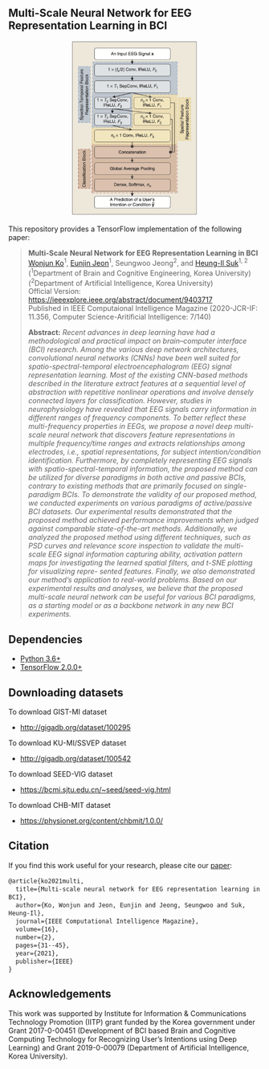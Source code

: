 ## Multi-Scale Neural Network for EEG Representation Learning in BCI
<p align="center"><img width="50%" src="files/msnn.png" /></p>

This repository provides a TensorFlow implementation of the following paper:
> **Multi-Scale Neural Network for EEG Representation Learning in BCI**<br>
> [Wonjun Ko](https://scholar.google.com/citations?user=Fvzg1_sAAAAJ&hl=ko&oi=ao)<sup>1</sup>, [Eunjin Jeon](https://scholar.google.com/citations?user=U_hg5B0AAAAJ&hl=ko)<sup>1</sup>, Seungwoo Jeong<sup>2</sup>, and [Heung-Il Suk](https://scholar.google.co.kr/citations?user=dl_oZLwAAAAJ&hl=ko)<sup>1, 2</sup><br/>
> (<sup>1</sup>Department of Brain and Cognitive Engineering, Korea University) <br/>
> (<sup>2</sup>Department of Artificial Intelligence, Korea University) <br/>
> Official Version: https://ieeexplore.ieee.org/abstract/document/9403717 <br/>
> Published in IEEE Computaional Intelligence Magazine (2020-JCR-IF: 11.356, Computer Science-Aritificial Intelligence: 7/140)
> 
> **Abstract:** *Recent advances in deep learning have had a methodological and practical impact on brain–computer interface (BCI) research. Among the various deep network architectures, convolutional neural networks (CNNs) have been well suited for spatio-spectral-temporal electroencephalogram (EEG) signal representation learning. Most of the existing CNN-based methods described in the literature extract features at a sequential level of abstraction with repetitive nonlinear operations and involve densely connected layers for classification. However, studies in neurophysiology have revealed that EEG signals carry information in different ranges of frequency components. To better reflect these multi-frequency properties in EEGs, we propose a novel deep multi-scale neural network that discovers feature representations in multiple frequency/time ranges and extracts relationships among electrodes, i.e., spatial representations, for subject intention/condition identification. Furthermore, by completely representing EEG signals with spatio-spectral-temporal information, the proposed method can be utilized for diverse paradigms in both active and passive BCIs, contrary to existing methods that are primarily focused on single-paradigm BCIs. To demonstrate the validity of our proposed method, we conducted experiments on various paradigms of active/passive BCI datasets. Our experimental results demonstrated that the proposed method achieved performance improvements when judged against comparable state-of-the-art methods. Additionally, we analyzed the proposed method using different techniques, such as PSD curves and relevance score inspection to validate the multi-scale EEG signal information capturing ability, activation pattern maps for investigating the learned spatial filters, and t-SNE plotting for visualizing repre- sented features. Finally, we also demonstrated our method’s application to real-world problems. Based on our experimental results and analyses, we believe that the proposed multi-scale neural network can be useful for various BCI paradigms, as a starting model or as a backbone network in any new BCI experiments.*

## Dependencies
* [Python 3.6+](https://www.continuum.io/downloads)
* [TensorFlow 2.0.0+](https://www.tensorflow.org/)

## Downloading datasets
To download GIST-MI dataset
* http://gigadb.org/dataset/100295

To download KU-MI/SSVEP dataset
* http://gigadb.org/dataset/100542

To download SEED-VIG dataset
* https://bcmi.sjtu.edu.cn/~seed/seed-vig.html

To download CHB-MIT dataset
* https://physionet.org/content/chbmit/1.0.0/

## Citation
If you find this work useful for your research, please cite our [paper](https://ieeexplore.ieee.org/abstract/document/9403717):
```
@article{ko2021multi,
  title={Multi-scale neural network for EEG representation learning in BCI},
  author={Ko, Wonjun and Jeon, Eunjin and Jeong, Seungwoo and Suk, Heung-Il},
  journal={IEEE Computational Intelligence Magazine},
  volume={16},
  number={2},
  pages={31--45},
  year={2021},
  publisher={IEEE}
}
```

## Acknowledgements
This work was supported by Institute for Information & Communications Technology Promotion (IITP) grant funded by the Korea government under Grant 2017-0-00451 (Development of BCI based Brain and Cognitive Computing Technology for Recognizing User’s Intentions using Deep Learning) and Grant 2019-0-00079 (Department of Artificial Intelligence, Korea University).
